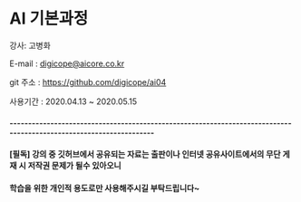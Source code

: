 # AI 기본과정

강사: 고병화

E-mail : digicope@aicore.co.kr


git 주소 :    https://github.com/digicope/ai04

사용기간 : 2020.04.13  ~ 2020.05.15


#### 
#### -------------------------------------------------------------------------------------------------------------------
####


#### [필독] 강의 중 깃허브에서 공유되는 자료는 출판이나 인터넷 공유사이트에서의 무단 게재 시 저작권 문제가 될수 있아오니
####                  학습을 위한 개인적 용도로만 사용해주시길 부탁드립니다~
       
